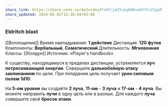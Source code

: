 ```yaml
---
share_link: https://share.note.sx/4w2vc4mj#TxRIry8Z5ukgKN8xm8h3YvIVgq9TUGogZNbFTF2kT/U
share_updated: 2024-05-01T15:38:04+03:00
---
```

### Eldritch blast
[[Воплощение]]
Время накладывания: **1 действие**
Дистанция: **120 футов**
Компоненты: **Вербальный**, **Соматический**
Длительность: **Мгновенная**
Классы: [[Колдун]]
Источник: «Player's handbook»

К существу, находящемуся в пределах дистанции, устремляется **луч потрескивающей энергии**. Совершите **дальнобойную атаку заклинанием** по цели. При попадании цель получает **урон силовым полем 1d10**.  

На **5-ом уровне** вы создаёте **2 луча**, **11-ом** - **3 луча** и **17-ом** - **4 луча**. Вы можете направить **лучи** в одну цель или в разных. Для каждого **луча** совершите свой **бросок атаки**.